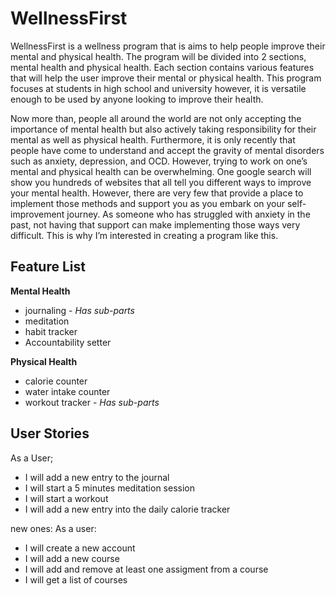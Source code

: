 # WellnessFirst
WellnessFirst is a wellness program that is aims to help people improve 
their mental and physical health. The program will be divided into 2 sections,
mental health and physical health. Each section contains various features that
will help the user improve their mental or physical health. This program focuses
at students in high school and university however, it is versatile enough to be 
used by anyone looking to improve their health.

Now more than, people all around the world are not
only accepting the importance of mental health but 
also actively taking responsibility for their mental 
as well as physical health. Furthermore, it is only 
recently that people have come to understand and accept 
the gravity of mental disorders such as anxiety, depression, 
and OCD. However, trying to work on one’s mental and physical
health can be overwhelming. One google search will show you 
hundreds of websites that all tell you different ways to 
improve your mental health. However, there are very few that 
provide a place to implement those methods and support you as
you embark on your self-improvement journey. As someone who 
has struggled with anxiety in the past, not having that support 
can make implementing those ways very difficult. This is why I’m
interested in creating a program like this.

## Feature List

__Mental Health__
- journaling - _Has sub-parts_
- meditation
- habit tracker
- Accountability setter

__Physical Health__
- calorie counter
- water intake counter
- workout tracker - _Has sub-parts_


## User Stories

As a User;
- I will add a new entry to the journal
- I will start a 5 minutes meditation session
- I will start a workout
- I will add a new entry into the daily calorie tracker

new ones:
As a user:
- I will create a new account
- I will add a new course
- I will add and remove at least one assigment from a course
- I will get a list of courses



